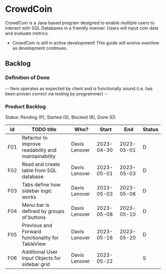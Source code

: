 # CrowdCoin
CrowdCoin is a Java based program designed to enable multiple users to interact with SQL Databases in a friendly manner. Users will input coin data and evaluate metrics.
- CrowdCoin is still in active development! This guide will evolve overtime as development continues.

## Backlog

### Definition of Done

-- Item operates as expected by client and is functionally sound (i.e. has been proven correct via testing by programmer) --

### Product Backlog
Status: Pending (P), Started (S), Blocked (B), Done (D)

| Id  | TODO title                                          | Who?               | Start      | End        | Status |
|:---:|-----------------------------------------------------|--------------------|------------|------------|--------|
| F01 | Refactor to improve readability and maintainability | Davis Lenover      | 2023-04-30 | 2023-05-01 | D      |
| F02 | Read and create table from SQL database             | Davis Lenover      | 2023-05-01 | 2023-05-03 | D      |
| F03 | Tabs define how sidebar logic works                 | Davis Lenover      | 2023-05-03 | 2023-05-06 | D      |
| F04 | Menu bar is defined by groups of buttons            | Davis Lenover      | 2023-05-08 | 2023-05-10 | D      |
| F05 | Previous and Forward functionality for TableView    | Davis Lenover      | 2023-05-16 | 2023-05-20 | D      |
| F06 | Additional User Input Objects for sidebar grid      | Davis Lenover      | 2023-05-22 |  | S      |

